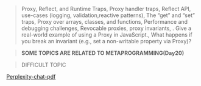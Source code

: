 > Proxy, Reflect, and Runtime Traps, Proxy handler traps, Reflect API, use-cases (logging, validation,reactive patterns), The “get” and “set” traps, Proxy over arrays, classes, and functions, Performance and debugging challenges, Revocable proxies, proxy invariants, . Give a real-world example of using a Proxy in JavaScript., What happens if you break an invariant (e.g., set a non-writable property via Proxy)?

> **SOME TOPICS ARE RELATED TO METAPROGRAMMING(Day20)**

> DIFFICULT TOPIC

[Perplexity-chat-pdf](<Understanding Proxy and Reflect.pdf>)
